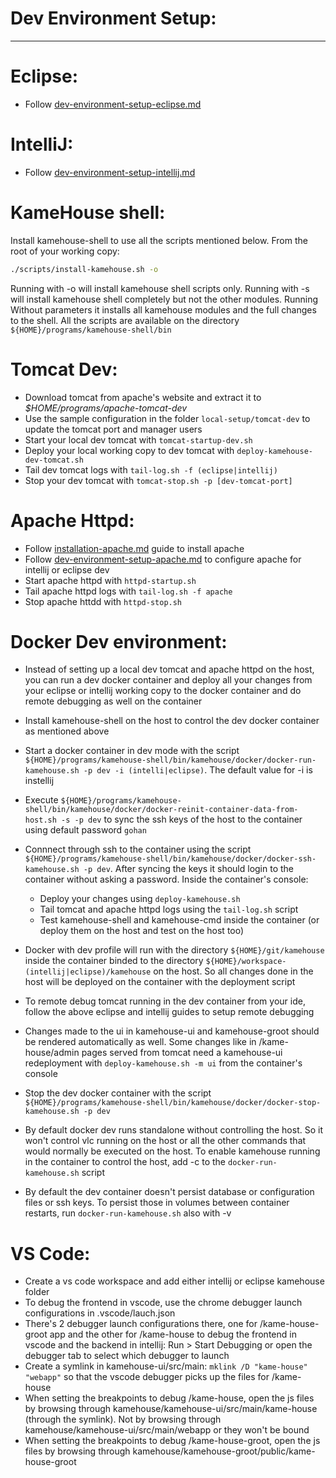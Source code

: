# Dev Environment Setup:

*********************

# Eclipse:

- Follow [dev-environment-setup-eclipse.md](/docs/dev-environment/dev-environment-setup-eclipse.md) 

# IntelliJ:

- Follow [dev-environment-setup-intellij.md](/docs/dev-environment/dev-environment-setup-intellij.md) 

# KameHouse shell:

Install kamehouse-shell to use all the scripts mentioned below. From the root of your working copy:
```sh
./scripts/install-kamehouse.sh -o
```
Running with -o will install kamehouse shell scripts only. 
Running with -s will install kamehouse shell completely but not the other modules. 
Running Without parameters it installs all kamehouse modules and the full changes to the shell.
All the scripts are available on the directory `${HOME}/programs/kamehouse-shell/bin`

# Tomcat Dev:

* Download tomcat from apache's website and extract it to *$HOME/programs/apache-tomcat-dev*
* Use the sample configuration in the folder `local-setup/tomcat-dev` to update the tomcat port and manager users
* Start your local dev tomcat with `tomcat-startup-dev.sh`
* Deploy your local working copy to dev tomcat with `deploy-kamehouse-dev-tomcat.sh`
* Tail dev tomcat logs with `tail-log.sh -f (eclipse|intellij)`
* Stop your dev tomcat with `tomcat-stop.sh -p [dev-tomcat-port]`

# Apache Httpd:

- Follow [installation-apache.md](/docs/installation/installation-apache.md) guide to install apache 
- Follow [dev-environment-setup-apache.md](/docs/dev-environment/dev-environment-setup-apache.md) to configure apache for intellij or eclipse dev
- Start apache httpd with `httpd-startup.sh`
- Tail apache httpd logs with `tail-log.sh -f apache`
- Stop apache httdd with `httpd-stop.sh`

# Docker Dev environment:

- Instead of setting up a local dev tomcat and apache httpd on the host, you can run a dev docker container and deploy all your changes from your eclipse or intellij working copy to the docker container and do remote debugging as well on the container

- Install kamehouse-shell on the host to control the dev docker container as mentioned above

- Start a docker container in dev mode with the script `${HOME}/programs/kamehouse-shell/bin/kamehouse/docker/docker-run-kamehouse.sh -p dev -i (intelli|eclipse)`. The default value for -i is instellij

- Execute `${HOME}/programs/kamehouse-shell/bin/kamehouse/docker/docker-reinit-container-data-from-host.sh -s -p dev` to sync the ssh keys of the host to the container using default password `gohan`

- Connnect through ssh to the container using the script `${HOME}/programs/kamehouse-shell/bin/kamehouse/docker/docker-ssh-kamehouse.sh -p dev`. After syncing the keys it should login to the container without asking a password. Inside the container's console:
  - Deploy your changes using `deploy-kamehouse.sh`
  - Tail tomcat and apache httpd logs using the `tail-log.sh` script
  - Test kamehouse-shell and kamehouse-cmd inside the container (or deploy them on the host and test on the host too)

- Docker with dev profile will run with the directory `${HOME}/git/kamehouse` inside the container binded to the directory `${HOME}/workspace-(intellij|eclipse)/kamehouse` on the host. So all changes done in the host will be deployed on the container with the deployment script

- To remote debug tomcat running in the dev container from your ide, follow the above eclipse and intellij guides to setup remote debugging

- Changes made to the ui in kamehouse-ui and kamehouse-groot should be rendered automatically as well. Some changes like in /kame-house/admin pages served from tomcat need a kamehouse-ui redeployment with `deploy-kamehouse.sh -m ui` from the container's console

- Stop the dev docker container with the script `${HOME}/programs/kamehouse-shell/bin/kamehouse/docker/docker-stop-kamehouse.sh -p dev`

- By default docker dev runs standalone without controlling the host. So it won't control vlc running on the host or all the other commands that would normally be executed on the host. To enable kamehouse running in the container to control the host, add -c to the `docker-run-kamehouse.sh` script

- By default the dev container doesn't persist database or configuration files or ssh keys. To persist those in volumes between container restarts, run `docker-run-kamehouse.sh` also with -v

# VS Code:

* Create a vs code workspace and add either intellij or eclipse kamehouse folder
* To debug the frontend in vscode, use the chrome debugger launch configurations in .vscode/lauch.json
* There's 2 debugger launch configurations there, one for /kame-house-groot app and the other for /kame-house to debug the frontend in vscode and the backend in intellij: Run > Start Debugging or open the debugger tab to select which debugger to launch
* Create a symlink in kamehouse-ui/src/main: `mklink /D "kame-house" "webapp"` so that the vscode debugger picks up the files for /kame-house
* When setting the breakpoints to debug /kame-house, open the js files by browsing through kamehouse/kamehouse-ui/src/main/kame-house (through the symlink). Not by browsing through kamehouse/kamehouse-ui/src/main/webapp or they won't be bound
* When setting the breakpoints to debug /kame-house-groot, open the js files by browsing through kamehouse/kamehouse-groot/public/kame-house-groot
